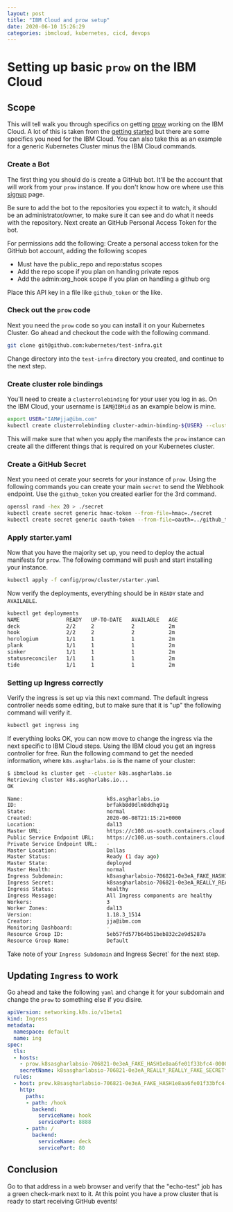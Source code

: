 ```yaml
---
layout: post
title: "IBM Cloud and prow setup"
date: 2020-06-10 15:26:29
categories: ibmcloud, kubernetes, cicd, devops
---
```

# Setting up basic `prow` on the IBM Cloud

## Scope

This will tell walk you through specifics on getting [prow][prow] working on the
IBM Cloud. A lot of this is taken from the [getting started][guide] but there are
some specifics you need for the IBM Cloud. You can also take this as an example
for a generic Kubernetes Cluster minus the IBM Cloud commands.

### Create a Bot

The first thing you should do is create a GitHub bot. It'll be the account that
will work from your `prow` instance. If you don't know how ore where use this
[signup][signup] page.

Be sure to add the bot to the repositories you expect it to watch, it should be
an administrator/owner, to make sure it can see and do what it needs with the
repository. Next create an GitHub Personal Access Token for the bot.

For permissions add the following:
Create a personal access token for the GitHub bot account, adding the following scopes
- Must have the public_repo and repo:status scopes
- Add the repo scope if you plan on handing private repos
- Add the admin:org_hook scope if you plan on handling a github org

Place this API key in a file like `github_token` or the like.

### Check out the `prow` code

Next you need the `prow` code so you can install it on your Kubernetes Cluster.
Go ahead and checkout the code with the following command.

```bash
git clone git@github.com:kubernetes/test-infra.git
```

Change directory into the `test-infra` directory you created, and continue
to the next step.

### Create cluster role bindings

You'll need to create a `clusterrolebinding` for your user you log in as.
On the IBM Cloud, your username is `IAM@IBMid` as an example below is mine.

```bash
export USER="IAM#jja@ibm.com"
kubectl create clusterrolebinding cluster-admin-binding-${USER} --clusterrole cluster-admin --user="${USER}"
```

This will make sure that when you apply the manifests the `prow` instance can
create all the different things that is required on your Kubernetes cluster.

### Create a GitHub Secret

Next you need ot cerate your secrets for your instance of `prow`. Using the following
commands you can create your main `secret` to send the Webhook endpoint.
Use the `github_token` you created earlier for the 3rd command.

```bash
openssl rand -hex 20 > ./secret
kubectl create secret generic hmac-token --from-file=hmac=./secret
kubectl create secret generic oauth-token --from-file=oauth=../github_token
```

### Apply starter.yaml

Now that you have the majority set up, you need to deploy the actual manifests for
`prow`. The following command will push and start installing your instance. 

```bash
kubectl apply -f config/prow/cluster/starter.yaml
```

Now verify the deployments, everything should be in `READY` state and `AVAILABLE`.

```bash
kubectl get deployments
NAME               READY   UP-TO-DATE   AVAILABLE   AGE
deck               2/2     2            2           2m
hook               2/2     2            2           2m
horologium         1/1     1            1           2m
plank              1/1     1            1           2m
sinker             1/1     1            1           2m
statusreconciler   1/1     1            1           2m
tide               1/1     1            1           2m
```

### Setting up Ingress correctly

Verify the ingress is set up via this next command. The default ingress controller 
needs some editing, but to make sure that it is "up" the following command will
verify it.

```bash
kubectl get ingress ing
```

If everything looks OK, you can now move to change the ingress via the next specific 
to IBM Cloud steps.
Using the IBM cloud you get an ingress controller for free. Run the following command
to get the needed information, where `k8s.asgharlabs.io` is the name of your cluster:

```bash
$ ibmcloud ks cluster get --cluster k8s.asgharlabs.io
Retrieving cluster k8s.asgharlabs.io...
OK

Name:                           k8s.asgharlabs.io
ID:                             brfakb8d0dlm8ddhq91g
State:                          normal
Created:                        2020-06-08T21:15:21+0000
Location:                       dal13
Master URL:                     https://c108.us-south.containers.cloud.ibm.com:31230
Public Service Endpoint URL:    https://c108.us-south.containers.cloud.ibm.com:31230
Private Service Endpoint URL:   -
Master Location:                Dallas
Master Status:                  Ready (1 day ago)
Master State:                   deployed
Master Health:                  normal
Ingress Subdomain:              k8sasgharlabsio-706821-0e3eA_FAKE_HASH1e8aa6fe01f33bfc4-0000.us-south.containers.appdomain.cloud
Ingress Secret:                 k8sasgharlabsio-706821-0e3eA_REALLY_REALLY_FAKE_SECRETf33bfc4-0000
Ingress Status:                 healthy
Ingress Message:                All Ingress components are healthy
Workers:                        3
Worker Zones:                   dal13
Version:                        1.18.3_1514
Creator:                        jja@ibm.com
Monitoring Dashboard:           -
Resource Group ID:              5eb57fd577b64b51beb832c2e9d5287a
Resource Group Name:            Default
```

Take note of your `Ingress Subdomain` and Ingress Secret` for the next step.

## Updating `Ingress` to work

Go ahead and take the following `yaml` and change it for your subdomain and change
the `prow` to something else if you disire.

```yaml
apiVersion: networking.k8s.io/v1beta1
kind: Ingress
metadata:
  namespace: default
  name: ing
spec:
  tls:
  - hosts:
    - prow.k8sasgharlabsio-706821-0e3eA_FAKE_HASH1e8aa6fe01f33bfc4-0000.us-south.containers.appdomain.cloud
    secretName: k8sasgharlabsio-706821-0e3eA_REALLY_REALLY_FAKE_SECRETf33bfc4-0000
  rules:
  - host: prow.k8sasgharlabsio-706821-0e3eA_FAKE_HASH1e8aa6fe01f33bfc4-0000.us-south.containers.appdomain.cloud
    http:
      paths:
      - path: /hook
        backend:
          serviceName: hook
          servicePort: 8888
      - path: /
        backend:
          serviceName: deck
          servicePort: 80
```

## Conclusion

Go to that address in a web browser and verify that the "echo-test" job has a green check-mark next to it. At this point you have a prow cluster that is ready to start receiving GitHub events!

[prow]: https://github.com/kubernetes/test-infra/tree/master/prow
[guide]: https://github.com/kubernetes/test-infra/blob/master/prow/getting_started_deploy.md
[signup]: https://github.com/join
